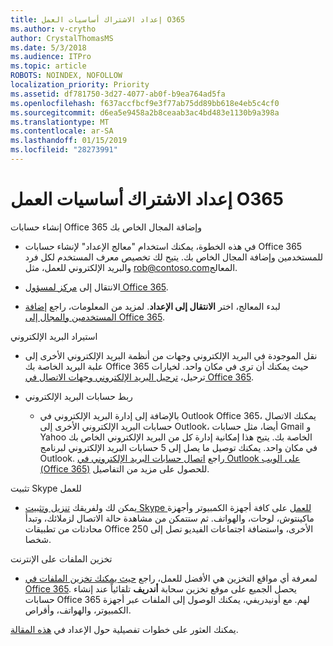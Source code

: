 ```yaml
---
title: إعداد الاشتراك أساسيات العمل O365
ms.author: v-crytho
author: CrystalThomasMS
ms.date: 5/3/2018
ms.audience: ITPro
ms.topic: article
ROBOTS: NOINDEX, NOFOLLOW
localization_priority: Priority
ms.assetid: df781750-3d27-4077-ab0f-b9ea764ad5fa
ms.openlocfilehash: f637accfbcf9e3f77ab75dd89bb618e4eb5c4cf0
ms.sourcegitcommit: d6ea5e9458a2b8ceaab3ac4bd483e1130b9a398a
ms.translationtype: MT
ms.contentlocale: ar-SA
ms.lasthandoff: 01/15/2019
ms.locfileid: "28273991"
---
```

# <a name="setting-up-your-o365-business-essentials-subscription"></a>إعداد الاشتراك أساسيات العمل O365

إنشاء حسابات Office 365 وإضافة المجال الخاص بك
  
- في هذه الخطوة، يمكنك استخدام "معالج الإعداد" لإنشاء حسابات Office 365 للمستخدمين وإضافة المجال الخاص بك. يتيح لك تخصيص معرف المستخدم لكل فرد والبريد الإلكتروني للعمل، مثل [rob@contoso.com](mailto:rob@contoso.com)المعالج.
    
- الانتقال إلى [مركز لمسؤول Office 365](https://login.partner.microsoftonline.cn/).
    
- لبدء المعالج، اختر **الانتقال إلى الإعداد**. لمزيد من المعلومات، راجع [إضافة المستخدمين والمجال إلى Office 365](https://support.office.com/en-US/Article/Add-users-and-domain-to-Office-365-6383f56d-3d09-4dcb-9b41-b5f5a5efd611).
    
استيراد البريد الإلكتروني
  
- نقل الموجودة في البريد الإلكتروني وجهات من أنظمة البريد الإلكتروني الأخرى إلى علبة البريد الخاصة بك Office 365 حيث يمكنك أن ترى في مكان واحد. لخيارات ترحيل، [ترحيل البريد الإلكتروني وجهات الاتصال في Office 365](https://support.office.com/en-US/Article/Migrate-email-and-contacts-to-Office-365-a3e3bddb-582e-4133-8670-e61b9f58627e).
    
- ربط حسابات البريد الإلكتروني
    
  - بالإضافة إلى إدارة البريد الإلكتروني في Outlook Office 365، يمكنك الاتصال حسابات البريد الإلكتروني الأخرى إلى Outlook، أيضا، مثل حسابات Gmail و Yahoo الخاصة بك. يتيح هذا إمكانية إدارة كل من البريد الإلكتروني الخاص بك في مكان واحد. يمكنك توصيل ما يصل إلى 5 حسابات البريد الإلكتروني لبرنامج Outlook. راجع [اتصال حسابات البريد الإلكتروني في Outlook على الويب (Office 365)](https://support.office.com/en-US/Article/Connect-email-accounts-in-Outlook-on-the-web-Office-365-d7012ff0-924f-4f78-8aca-c3912d886c4d) للحصول على مزيد من التفاصيل. 
    
تثبيت Skype للعمل
  
- يمكن لك ولفريقك [تنزيل وتثبيت Skype للعمل](https://support.office.com/en-US/Article/download-and-install-Skype-for-Business-8a0d4da8-9d58-44f9-9759-5c8f340cb3fb) على كافة أجهزة الكمبيوتر وأجهزة ماكينتوش، لوحات، والهواتف. ثم ستتمكن من مشاهدة حالة الاتصال لزملائك، وتبدأ محادثات من تطبيقات Office الأخرى، واستضافة اجتماعات الفيديو تصل إلى 250 شخصا. 
    
تخزين الملفات على الإنترنت
  
- لمعرفة أي مواقع التخزين هي الأفضل للعمل، راجع [حيث يمكنك تخزين الملفات في Office 365](https://support.office.com/article/c7c20284-bc94-47f4-9728-d28e9daf0790.aspx). يحصل الجميع على موقع تخزين سحابة **أندريف** تلقائياً عند إنشاء حسابات Office 365 لهم. مع أونيدريفي، يمكنك الوصول إلى الملفات عبر أجهزة الكمبيوتر، والهواتف، وأقراص. 
    
يمكنك العثور على خطوات تفصيلية حول الإعداد في [هذه المقالة](https://support.office.com/en-US/Article/set-up-Office-365-for-business-6a3a29a0-e616-4713-99d1-15eda62d04fa#ID0EAAAABAAA=Business_Essentials).
  

